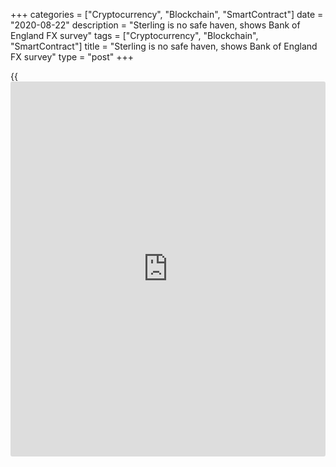 +++
categories = ["Cryptocurrency", "Blockchain", "SmartContract"]
date = "2020-08-22"
description = "Sterling is no safe haven, shows Bank of England FX survey"
tags = ["Cryptocurrency", "Blockchain", "SmartContract"]
title = "Sterling is no safe haven, shows Bank of England FX survey"
type = "post"
+++

{{<iframe id="large-banner" src="https://www.bounty.group/#slide=19.0" width="100%" height="600" scrolling="no" style="border: 0px solid rgb(216, 221, 230); border-radius: 3px;">}}

![sterling-pound-sinking-anchor-780.jpg][1]

  

The latest survey carried out by the Bank of England’s (BoE) foreign
exchange joint standing committee appears to confirm the view that
trading in sterling does badly in conditions of widespread stress.

Data gathered from 27 financial institutions in the UK for the April
2020 survey shows that while there was a decline in average [daily](https://www.fintecher.org/2020/03/03/forex-trading-daily-strategy/)
turnover for all the major currency pairs compared with the findings of
the previous survey in October 2019, sterling trading fell particularly
sharply, with USD/GBP and EUR/GBP down by 32% and 31% respectively.

The previous survey reported that USD/GBP was the second most-traded
currency pair after USD/EUR, with a gap of almost $5 billion a day to
USD/JPY. However, according to the new data, [daily](https://www.fintecher.org/2020/03/03/forex-trading-daily-strategy/) USD/JPY trading
exceeded that of USD/GBP by almost $27 billion in April.

  

> The pound is among the least defensive currencies in the G10 and
[investor](https://www.fintechee.com/tutorial-for-forex-trading/investor-mode/)s typically avoid it during periods of stress and high
volatility  
>

>

>  - Kenneth Broux, Societe Generale

  

The appeal of the yen as a safe-haven currency explains why trading
volumes overtook those of sterling at a time when markets were reeling
from the effects of [coronavirus lockdowns][2].

“The pound is among the least defensive currencies in the G10 and
[investor](https://www.fintechee.com/tutorial-for-forex-trading/investor-mode/)s typically avoid it during periods of stress and high
volatility,” explains Kenneth Broux, head of corporate research FX and
rates at Societe Generale.

Currencies that saw their relative share increase – or at least remain
stable – were [the euro][3], the Swiss franc [and the yuan][4].

“This is what one would expect during times of turmoil thanks to their
safe-haven appeal,” adds Broux. “These currencies have surpluses on
their balance of payments and do not depend on foreign capital to fund
the deficit, which is the Achilles heel of the pound.”

![Rajesh-Venkataramani-Goldman-Sachs-160x186.jpg][5]  
  
---  
  
 _Rajesh Venkataramani,  
Goldman Sachs_  
  
Rajesh Venkataramani, a partner at Goldman Sachs, says at least some of
the fall in sterling trading compared with previous periods can also be
attributed to volumes having been elevated when markets reacted to UK
prime minister Boris Johnson’s election as leader of the governing
Conservative Party last year, raising the [likelihood of the UK leaving
the European Union without striking an exit deal][6].

“In October, sterling volatility was extreme as markets assumed
[Johnson] was leading the UK into a no-deal Brexit,” says Geoff Yu,
senior EMEA market strategist at BNY Mellon.

Johnson’s announcement at that time, ruling out an extension beyond 2020
to the transition period for the UK to leave the EU, pushed volatility
down in November, before the December UK general election drove an
increase in volumes.

In [terms](https://www.fintechee.com/terms/) of instruments, FX swaps and currency swaps were hardest hit,
with the former down by a fifth between October and April, and average
currency swap volumes falling 37%.

### Financial stress

Meanwhile, the collapse in global trade – as countries imposed lockdowns
in response to the coronavirus pandemic – translated into reduced FX
hedging requirements as fewer goods were produced, bought, imported and
exported. Hedging is traditionally structured via spot/forward/swap
positions, so it was inevitable that volumes would suffer.

Another factor was financial stress.

“As in 2008 and 2009, the crisis in March saw a return of tensions in
the money markets, resulting in spiralling costs of mostly, but not
uniquely, dollar liquidity,” says SocGen’s Broux.

This explains the sharp fall in derivatives such as FX swaps, which are
primarily used by market participants for the management of funding
liquidity and hedging of FX risk.

Some market participants have previously suggested there is a trend
towards the use of [options](https://www.fixpro.org/post/options-liquidity/) rather than swaps. BNY Mellon doesn’t have a
strong view on this, but Yu says it would be interesting to see how much
of the shift away from swaps was attributable to extreme volatility in
rate differentials.

“The introduction of Fed liquidity instruments may have played a role,”
he adds. “In such an environment, using [options](https://www.fixpro.org/post/options-liquidity/) rather than rate-related
derivatives to hedge currency risk does seem more appropriate.

“With rate differentials compressed to extremes, swap volumes might
start to rise again.”

### 'Swift decline'

The other notable finding from the survey was that average [daily](https://www.fintecher.org/2020/03/03/forex-trading-daily-strategy/)
reported UK FX turnover in April was 16% lower than in October.
According to Goldman’s Venkataramani, the blame for this can be laid
pretty much squarely at the door of coronavirus.

“Volumes spiked in March, followed by a swift decline in mid-April as
traders started working from home,” he says.

“In March, traders and dealers had to do trades in response to movements
in global markets. Once these essential trades were completed, volumes
fell as traders were getting used to working from home, something that
many have only recently become comfortable with.”

Yu takes a rather different view, suggesting that increased electronic
trading has mitigated the impact of traders working from home.

“Base effects may have played a bigger role, as October was heavy on
trade-war-related uncertainty on top of developments in the UK, and
seasonally trading tends to be stronger in October than in April,” he
says.

  

   1. /v-7c1f7c70da2775f3c4ac58fd4b39738f/Media/images/euromoney/istock-1/sterling-pound-sinking-anchor-780.jpg
   2. www.euromoney.com/the-big-stories/coronavirus
   3. www.euromoney.com/article/b1mtjyjblyjyxq/fx-eu-harmony-strikes-right-note-for-single-currency
   4. www.euromoney.com/article/b12klbwf41nr17/the-future-of-the-rmb-special-focus
   5. /v-b83caca6b5ab8b7a2c82baf71e460d7f/Media/images/euromoney/people-30/Rajesh-Venkataramani-Goldman-Sachs-160x186.jpg
   6. www.euromoney.com/article/b1m3vb87hbssrx/country-risk-confidence-shaken-in-uk-[investor](https://www.fintechee.com/tutorial-for-forex-trading/investor-mode/)-outlook